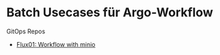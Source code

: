 # Batch Usecases für Argo-Workflow

GitOps Repos
* [Flux01: Workflow with minio](https://github.com/baloise-incubator/code-camp-apps/tree/master/flux01)